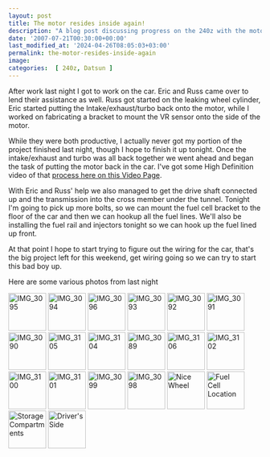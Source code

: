 ```yaml
---
layout: post
title: The motor resides inside again!
description: "A blog post discussing progress on the 240z with the motor back in the car, along with some photos"
date: '2007-07-21T00:30:00+00:00'
last_modified_at: '2024-04-26T08:05:03+03:00'
permalink: the-motor-resides-inside-again
image: 
categories:  [ 240z, Datsun ]
---
```

After work last night I got to work on the car. Eric and Russ came over to lend their assistance as well. Russ got started on the leaking wheel cylinder, Eric started putting the Intake/exhaust/turbo back onto the motor, while I worked on fabricating a bracket to mount the VR sensor onto the side of the motor.

While they were both productive, I actually never got my portion of the project finished last night, though I hope to finish it up tonight. Once the intake/exhaust and turbo was all back together we went ahead and began the task of putting the motor back in the car. I've got some High Definition video of that [process here on this Video Page](/engine-insertion-take-2).

With Eric and Russ' help we also managed to get the drive shaft connected up and the transmission into the cross member under the tunnel. Tonight I'm going to pick up more bolts, so we can mount the fuel cell bracket to the floor of the car and then we can hookup all the fuel lines. We'll also be installing the fuel rail and injectors tonight so we can hook up the fuel lined up front.

At that point I hope to start trying to figure out the wiring for the car, that's the big project left for this weekend, get wiring going so we can try to start this bad boy up.

Here are some various photos from last night

<a style="text-decoration: none" href="http://www.flickr.com/photos/chammond/859220320/in/pool-341731@N21" ><img height="75" alt="IMG_3095" src="http://farm2.static.flickr.com/1370/859220320_8cec17934b_m.jpg" border="0" /> </a><a style="text-decoration: none" href="http://www.flickr.com/photos/chammond/859217242/in/pool-341731@N21" ><img height="75" alt="IMG_3094" src="http://farm2.static.flickr.com/1272/859217242_cc8858e8ea_m.jpg" border="0" /> </a><a style="text-decoration: none" href="http://www.flickr.com/photos/chammond/858361631/in/pool-341731@N21" ><img height="75" alt="IMG_3096" src="http://farm2.static.flickr.com/1311/858361631_e4f89b9d4d_m.jpg" border="0" /> </a><a style="text-decoration: none" href="http://www.flickr.com/photos/chammond/859214472/in/pool-341731@N21" ><img height="75" alt="IMG_3093" src="http://farm2.static.flickr.com/1195/859214472_ec49a9eb30_m.jpg" border="0" /> </a><a style="text-decoration: none" href="http://www.flickr.com/photos/chammond/859211940/in/pool-341731@N21" ><img height="75" alt="IMG_3092" src="http://farm2.static.flickr.com/1236/859211940_d79e827c57_m.jpg" border="0" /> </a><a style="text-decoration: none" href="http://www.flickr.com/photos/chammond/859209068/in/pool-341731@N21" ><img height="75" alt="IMG_3091" src="http://farm2.static.flickr.com/1418/859209068_3ed1601503_m.jpg" border="0" /> </a><a style="text-decoration: none" href="http://www.flickr.com/photos/chammond/858345267/in/pool-341731@N21" ><img height="75" alt="IMG_3090" src="http://farm2.static.flickr.com/1058/858345267_7aff524e8b_m.jpg" border="0" /> </a><a style="text-decoration: none" href="http://www.flickr.com/photos/chammond/859197900/in/pool-341731@N21" ><img height="75" alt="IMG_3105" src="http://farm2.static.flickr.com/1252/859197900_15097a5cf9_m.jpg" border="0" /> </a><a style="text-decoration: none" href="http://www.flickr.com/photos/chammond/859194550/in/pool-341731@N21" ><img height="75" alt="IMG_3104" src="http://farm2.static.flickr.com/1158/859194550_170ce6b801_m.jpg" border="0" /> </a><a style="text-decoration: none" href="http://www.flickr.com/photos/chammond/858342513/in/pool-341731@N21" ><img height="75" alt="IMG_3089" src="http://farm2.static.flickr.com/1245/858342513_1cf86880fc_m.jpg" border="0" /> </a><a style="text-decoration: none" href="http://www.flickr.com/photos/chammond/858339487/in/pool-341731@N21" ><img height="75" alt="IMG_3106" src="http://farm2.static.flickr.com/1244/858339487_e543d157d4_m.jpg" border="0" /> </a><a style="text-decoration: none" href="http://www.flickr.com/photos/chammond/858327679/in/pool-341731@N21" ><img height="75" alt="IMG_3102" src="http://farm2.static.flickr.com/1099/858327679_718ef292b7_m.jpg" border="0" /> </a><a style="text-decoration: none" href="http://www.flickr.com/photos/chammond/859183144/in/pool-341731@N21" ><img height="75" alt="IMG_3100" src="http://farm2.static.flickr.com/1385/859183144_10593bba41_m.jpg" border="0" /> </a><a style="text-decoration: none" href="http://www.flickr.com/photos/chammond/858324807/in/pool-341731@N21" ><img height="75" alt="IMG_3101" src="http://farm2.static.flickr.com/1065/858324807_84dfb7e2e7_m.jpg" border="0" /> </a><a style="text-decoration: none" href="http://www.flickr.com/photos/chammond/858319009/in/pool-341731@N21" ><img height="75" alt="IMG_3099" src="http://farm2.static.flickr.com/1179/858319009_40f14430b2_m.jpg" border="0" /> </a><a style="text-decoration: none" href="http://www.flickr.com/photos/chammond/858315975/in/pool-341731@N21" ><img height="75" alt="IMG_3098" src="http://farm2.static.flickr.com/1344/858315975_2c95e5a4c9_m.jpg" border="0" /> </a><a style="text-decoration: none" href="http://www.flickr.com/photos/chammond/824938492/in/pool-341731@N21" ><img height="75" alt="Nice Wheel" src="http://farm2.static.flickr.com/1189/824938492_9f563166b1_m.jpg" border="0" /> </a><a style="text-decoration: none" href="http://www.flickr.com/photos/chammond/824936714/in/pool-341731@N21" ><img height="75" alt="Fuel Cell Location" src="http://farm2.static.flickr.com/1068/824936714_7c9d8f36cc_m.jpg" border="0" /> </a><a style="text-decoration: none" href="http://www.flickr.com/photos/chammond/824931720/in/pool-341731@N21" ><img height="75" alt="Storage Compartments" src="http://farm2.static.flickr.com/1117/824931720_49a6bdf04c_m.jpg" border="0" /> </a><a style="text-decoration: none" href="http://www.flickr.com/photos/chammond/824056123/in/pool-341731@N21" ><img height="75" alt="Driver's Side" src="http://farm2.static.flickr.com/1329/824056123_dcc0ec1cf2_m.jpg" border="0" /></a>



